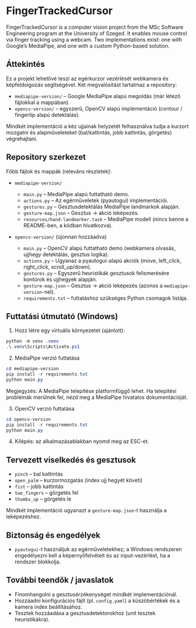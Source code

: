 # FingerTrackedCursor
FingerTrackedCursor is a computer vision project from the MSc Software Engineering program at the University of Szeged. It enables mouse control via finger tracking using a webcam. Two implementations exist: one with Google’s MediaPipe, and one with a custom Python-based solution.


## Áttekintés

Ez a projekt lehetővé teszi az egérkurzor vezérlését webkamera és képfeldolgozás segítségével. Két megvalósítást tartalmaz a repository:

- `mediapipe-version/` – Google MediaPipe alapú megoldás (már létező fájlokkal a mappában).
- `opencv-version/` – egyszerű, OpenCV alapú implementáció (contour / fingertip alapú detektálás).

Mindkét implementáció a kéz ujjainak helyzetét felhasználva tudja a kurzort mozgatni és alapműveleteket (bal/kattintás, jobb kattintás, görgetés) végrehajtani.

## Repository szerkezet

Főbb fájlok és mappák (releváns részletek):

- `mediapipe-version/`
	- `main.py` – MediaPipe alapú futtatható demo.
	- `actions.py` – Az egérműveletek (pyautogui) implementációi.
	- `gestures.py` – Gesztusdetektálás MediaPipe landmarkok alapján.
	- `gesture-map.json` – Gesztus -> akció leképezés.
	- `resources/hand-landmarker.task` – MediaPipe modell (nincs benne a README-ben, a kódban hivatkozva).

- `opencv-version/` (újonnan hozzáadva)
	- `main.py` – OpenCV alapú futtatható demo (webkamera olvasás, ujjhegy detektálás, gesztus logika).
	- `actions.py` – Ugyanaz a pyautogui-alapú akciók (move, left_click, right_click, scroll_up/down).
	- `gestures.py` – Egyszerű heuristikák gesztusok felismerésére kontúrok és ujjhegyek alapján.
	- `gesture-map.json` – Gesztus -> akció leképezés (azonos a `mediapipe-version`-nel).
	- `requirements.txt` – futtatáshoz szükséges Python csomagok listája.

## Futtatási útmutató (Windows)

1. Hozz létre egy virtuális környezetet (ajánlott):

```powershell
python -m venv .venv
.\.venv\Scripts\Activate.ps1
```

2. MediaPipe verzió futtatása

```powershell
cd mediapipe-version
pip install -r requirements.txt
python main.py
```

Megjegyzés: A MediaPipe telepítése platformfüggő lehet. Ha telepítési problémák merülnek fel, nézd meg a MediaPipe hivatalos dokumentációját.

3. OpenCV verzió futtatása

```powershell
cd opencv-version
pip install -r requirements.txt
python main.py
```

4. Kilépés: az alkalmazásablakban nyomd meg az ESC-et.

## Tervezett viselkedés és gesztusok

- `pinch` – bal kattintás
- `open_palm` – kurzormozgatás (index ujj hegyét követi)
- `fist` – jobb kattintás
- `two_fingers` – görgetés fel
- `thumbs_up` – görgetés le

Mindkét implementáció ugyanazt a `gesture-map.json`-t használja a leképezéshez.

## Biztonság és engedélyek

- `pyautogui`-t használjuk az egérműveletekhez; a Windows rendszeren engedélyezni kell a képernyőfelvételt és az input-vezérlést, ha a rendszer blokkolja.

## További teendők / javaslatok

- Finomhangolni a gesztusérzékenységet mindkét implementációnál.
- Hozzáadni konfigurációs fájlt (pl. `config.yaml`) a küszöbértékek és a kamera index beállításához.
- Tesztek hozzáadása a gesztusdetektorokhoz (unit tesztek heuristikákra).
